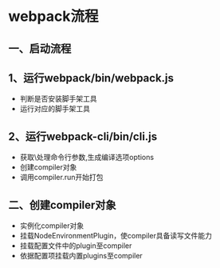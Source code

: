 # webpack流程
## 一、启动流程
## 1、运行webpack/bin/webpack.js
- 判断是否安装脚手架工具
- 运行对应的脚手架工具
## 2、运行webpack-cli/bin/cli.js
- 获取\处理命令行参数,生成编译选项options
- 创建compiler对象
- 调用compiler.run开始打包

## 二、创建compiler对象
- 实例化compiler对象
- 挂载NodeEnvironmentPlugin，使compiler具备读写文件能力
- 挂载配置文件中的plugin至compiler
- 依据配置项挂载内置plugins至compiler